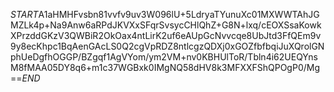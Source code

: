 $START$A1aHMHFvsbn81vvfv9uv3W096lU+5LdryaTYunuXc01MXWWTAhJGMZLk4p+Na9Anw6aRPdJKVXxSFqrSvsycCHlQhZ+G8N+lxq/cEOXSsaKowkXPrzddGKzV3QWBiR2OkOax4ntLirK2uf6eAUpGcNvvcqe8UbJtd3FfQEm9v9y8ecKhpc1BqAenGAcLS0Q2cgVpRDZ8ntlcgzQDXj0xGOZfbfbqiJuXQrolGNphUeDgfhOGGP/BZgqf1AgVYom/ym2VM+nv0KBHUlToR/Tbln4i62UEQYnsM8fMAA05DY8q6+m1c37WGBxk0IMgNQ58dHV8k3MFXXFShQPOgP0/Mg==$END$